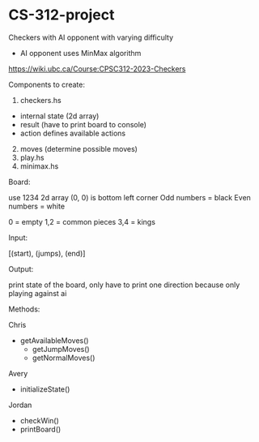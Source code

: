 # CS-312-project
Checkers with AI opponent with varying difficulty
- AI opponent uses MinMax algorithm

https://wiki.ubc.ca/Course:CPSC312-2023-Checkers

Components to create:

1. checkers.hs
  - internal state (2d array)
  - result (have to print board to console)
  - action defines available actions
2. moves (determine possible moves)
3. play.hs
4. minimax.hs



Board:

use 1234 2d array
(0, 0) is bottom left corner
Odd numbers = black
Even numbers = white

0 = empty
1,2 = common pieces
3,4 = kings

Input: 

[(start), (jumps), (end)]

Output: 

print state of the board, only have to print one direction because only playing against ai

Methods:

Chris 
- getAvailableMoves()     
     - getJumpMoves()
     - getNormalMoves()

Avery
- initializeState()

Jordan
- checkWin()
- printBoard()


